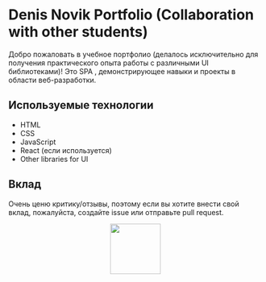 # Denis Novik Portfolio (Collaboration with other students)

Добро пожаловать в учебное портфолио (делалось  исключительно для получения практического опыта работы с различными UI библиотеками)! 
Это SPA , демонстрирующее навыки и проекты в области веб-разработки.

## Используемые технологии

- HTML
- CSS
- JavaScript
- React (если используется)
- Other libraries for UI

## Вклад
Очень ценю критику/отзывы, поэтому если вы хотите внести свой вклад, пожалуйста, создайте issue или отправьте pull request. 
<div id="header" align="center">
  <img src="[https://media.giphy.com/media/M9gbBd9nbDrOTu1Mqx/giphy.gif](https://giphy.com/embed/3oriO6qJiXajN0TyDu)" width="100"/>
</div>
